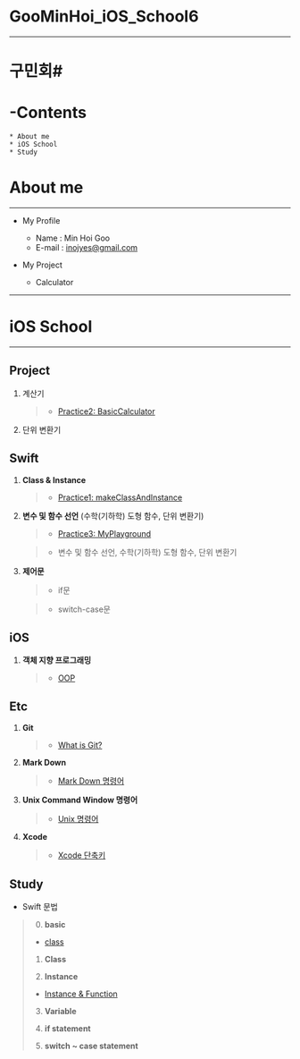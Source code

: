 # GooMinHoi_iOS_School6
---
# 구민회#

__-Contents__
=============

	* About me
	* iOS School
	* Study


__About me__
===
---
* My Profile
  + Name : Min Hoi Goo
  + E-mail : <inojyes@gmail.com>
 
* My Project
  + Calculator
 

---
iOS School
===
---

__Project__
---


1. 계산기

	> * [Practice2: BasicCalculator](/Practice/BasicCalculator/BasicCalculator.md "Practice2: BasicCalculator")

2. 단위 변환기



__Swift__
---

1. __Class & Instance__

	>  * [Practice1: makeClassAndInstance](/Practice/FunctionTest/ClassAndInstanceMake.md "Practice1: makeClassAndInstance")


2. __변수 및 함수 선언__ (수학(기하학) 도형 함수, 단위 변환기)

	>  * [Practice3: MyPlayground](/Practice/MyPlayground/VariablesAndFunction.md "Practice3: VariablesAndFunction")
   
	>    - 변수 및 함수 선언, 수학(기하학) 도형 함수, 단위 변환기

3. __제어문__


   > * if문
   
   > * switch-case문

__iOS__
---

1. __객체 지향 프로그래밍__

	>  * [OOP](/Class/oopbasic.md "OOP")
 

__Etc__
---

1. __Git__

	>  * [What is Git?](/Class/Git_SelfStudy.pdf "What is Git?")

2. __Mark Down__

	>  * [Mark Down 명령어](Class/MarkdownGrammar.md "Mark Down 명령어")


3. __Unix Command Window 명령어__

	> * [Unix 명령어](Class/unixCommand.md "Unix 명령어")

4. __Xcode__

	>  * [Xcode 단축키](Class/xcodeshortcut.md "Xcode 단축키")

__Study__
---

* Swift 문법

> 0. __basic__
> 
>   * [class](Class/class.md "class")   
> 1. __Class__
>
>
> 2. __Instance__
> 
>	* [Instance & Function](Practice/functionPractice.md "Instance & Function")
> 3. __Variable__
>
>
> 4. __if statement__
>
>
> 5. __switch ~ case statement__



